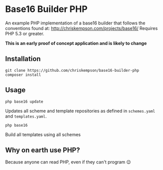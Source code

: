 # Base16 Builder PHP
An example PHP implementation of a base16 builder that follows the conventions found at: http://chriskempson.com/projects/base16/
Requires PHP 5.3 or greater.

**This is an early proof of concept application and is likely to change**

## Installation

    git clone https://github.com/chriskempson/base16-builder-php
    composer install

## Usage

    php base16 update
Updates all scheme and template repositories as defined in `schemes.yaml` and `templates.yaml`.

    php base16
Build all templates using all schemes

## Why on earth use PHP?
Because anyone can read PHP, even if they can't program :wink:
